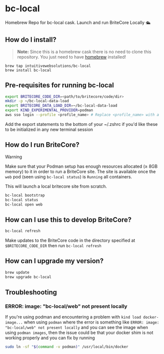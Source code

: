 # bc-local
Homebrew Repo for bc-local cask. Launch and run BriteCore Locally 🛳️

## How do I install?

> **Note:** Since this is a homebrew cask there is no need to clone this repository. You just need to have [homebrew](https://brew.sh) installed!

```
brew tap intuitivewebsolutions/bc-local
brew install bc-local
```

## Pre-requisites for running bc-local

```sh
export BRITECORE_CODE_DIR=<path/to/britecore/code/dir>
mkdir -p ~/bc-local-data-load
export BRITECORE_DATA_LOAD_DIR=~/bc-local-data-load
export KIND_EXPERIMENTAL_PROVIDER=podman
aws sso login --profile <profile_name> # Replace <profile_name> with a profile from ~/.aws/config
```

Add the export statements to the bottom of your ~/.zshrc if you'd like these to be initialized in any new terminal session

## How do I run BriteCore?

> [!WARNING]
> Make sure that your Podman setup has enough resources allocated (≥ 8GB memory) to it in order to run a BriteCore site. The site is available once the `web` pod (seen using `bc-local status`) is `Running` all containers.

This will launch a local britecore site from scratch. 
```sh
bc-local bootstrap
bc-local status
bc-local open web
```

## How can I use this to develop BriteCore?

```sh
bc-local refresh
```

Make updates to the BriteCore code in the directory specified at `$BRITECORE_CODE_DIR` then run `bc-local refresh`

## How can I upgrade my version?

```sh
brew update
brew upgrade bc-local
```

## Troubleshooting

### ERROR: image: "bc-local/web" not present locally
If you're using podman and encountering a problem with `kind load docker-image...` when using `podman` where the error is something like `ERROR: image: "bc-local/web" not present locally` and you can see the image when using `podman images`, then the issue could be that your docker shim is not working properly and you can fix by running 

```sh
sudo ln -sf "$(command -v podman)" /usr/local/bin/docker
````